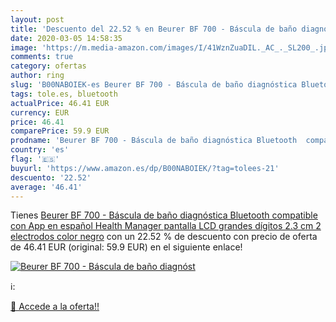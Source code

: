 ```yaml
---
layout: post
title: 'Descuento del 22.52 % en Beurer BF 700 - Báscula de baño diagnóst'
date: 2020-03-05 14:58:35
image: 'https://m.media-amazon.com/images/I/41WznZuaDIL._AC_._SL200_.jpg'
comments: true
category: ofertas
author: ring
slug: 'B00NABOIEK-es Beurer BF 700 - Báscula de baño diagnóstica Bluetooth...'
tags: tole.es, bluetooth
actualPrice: 46.41 EUR
currency: EUR
price: 46.41
comparePrice: 59.9 EUR
prodname: 'Beurer BF 700 - Báscula de baño diagnóstica Bluetooth  compatible con App en español Health Manager  pantalla LCD grandes dígitos  2.3 cm   2 electrodos  color negro'
country: 'es'
flag: '🇪🇸'
buyurl: 'https://www.amazon.es/dp/B00NABOIEK/?tag=tolees-21'
descuento: '22.52'
average: '46.41'
---
```


Tienes [Beurer BF 700 - Báscula de baño diagnóstica Bluetooth  compatible con App en español Health Manager  pantalla LCD grandes dígitos  2.3 cm   2 electrodos  color negro](https://www.amazon.es/dp/B00NABOIEK/?tag=tolees-21) con un 22.52 % de descuento con precio de oferta de 46.41 EUR (original: 59.9 EUR) en el siguiente enlace!

[![Beurer BF 700 - Báscula de baño diagnóst](https://m.media-amazon.com/images/I/41WznZuaDIL._AC_._SL200_.jpg)](https://www.amazon.es/dp/B00NABOIEK/?tag=tolees-21)

ℹ️:


[🛒 Accede a la oferta!!](https://www.amazon.es/dp/B00NABOIEK/?tag=tolees-21)

